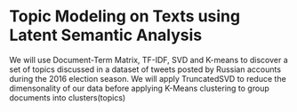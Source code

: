 # Topic Modeling on Texts using Latent Semantic Analysis 

We will use Document-Term Matrix, TF-IDF, SVD and K-means to discover a set of topics discussed in a dataset of tweets posted by Russian accounts during the 2016
election season. We will apply TruncatedSVD to reduce the dimensonality of our data before applying K-Means clustering to group documents into clusters(topics)

